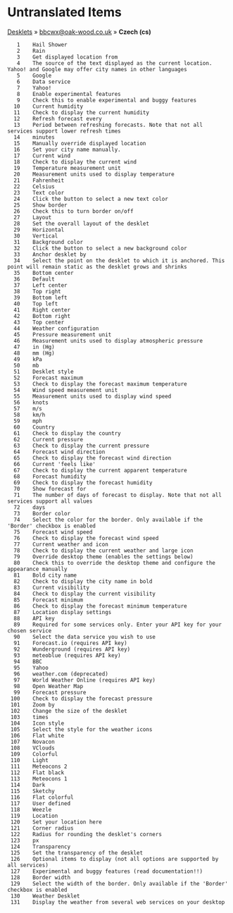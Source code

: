 # Untranslated Items
[Desklets](../../../README.md) &#187; [bbcwx@oak-wood.co.uk](../README.md) &#187; **Czech (cs)**

       1	Hail Shower
       2	Rain
       3	Get displayed location from
       4	The source of the text displayed as the current location. Yahoo! and Google may offer city names in other languages
       5	Google
       6	Data service
       7	Yahoo!
       8	Enable experimental features
       9	Check this to enable experimental and buggy features
      10	Current humidity
      11	Check to display the current humidity
      12	Refresh forecast every
      13	Period between refreshing forecasts. Note that not all services support lower refresh times
      14	minutes
      15	Manually override displayed location
      16	Set your city name manually.
      17	Current wind
      18	Check to display the current wind
      19	Temperature measurement unit
      20	Measurement units used to display temperature
      21	Fahrenheit
      22	Celsius
      23	Text color
      24	Click the button to select a new text color
      25	Show border
      26	Check this to turn border on/off
      27	Layout
      28	Set the overall layout of the desklet
      29	Horizontal
      30	Vertical
      31	Background color
      32	Click the button to select a new background color
      33	Anchor desklet by
      34	Select the point on the desklet to which it is anchored. This point will remain static as the desklet grows and shrinks
      35	Bottom center
      36	Default
      37	Left center
      38	Top right
      39	Bottom left
      40	Top left
      41	Right center
      42	Bottom right
      43	Top center
      44	Weather configuration
      45	Pressure measurement unit
      46	Measurement units used to display atmospheric pressure
      47	in (Hg)
      48	mm (Hg)
      49	kPa
      50	mb
      51	Desklet style
      52	Forecast maximum
      53	Check to display the forecast maximum temperature
      54	Wind speed measurement unit
      55	Measurement units used to display wind speed
      56	knots
      57	m/s
      58	km/h
      59	mph
      60	Country
      61	Check to display the country
      62	Current pressure
      63	Check to display the current pressure
      64	Forecast wind direction
      65	Check to display the forecast wind direction
      66	Current 'feels like'
      67	Check to display the current apparent temperature
      68	Forecast humidity
      69	Check to display the forecast humidity
      70	Show forecast for
      71	The number of days of forecast to display. Note that not all services support all values
      72	days
      73	Border color
      74	Select the color for the border. Only available if the 'Border' checkbox is enabled
      75	Forecast wind speed
      76	Check to display the forecast wind speed
      77	Current weather and icon
      78	Check to display the current weather and large icon
      79	Override desktop theme (enables the settings below)
      80	Check this to override the desktop theme and configure the appearance manually
      81	Bold city name
      82	Check to display the city name in bold
      83	Current visibility
      84	Check to display the current visibility
      85	Forecast minimum
      86	Check to display the forecast minimum temperature
      87	Location display settings
      88	API key
      89	Required for some services only. Enter your API key for your chosen service
      90	Select the data service you wish to use
      91	Forecast.io (requires API key)
      92	Wunderground (requires API key)
      93	meteoblue (requires API key)
      94	BBC
      95	Yahoo
      96	weather.com (deprecated)
      97	World Weather Online (requires API key)
      98	Open Weather Map
      99	Forecast pressure
     100	Check to display the forecast pressure
     101	Zoom by
     102	Change the size of the desklet
     103	times
     104	Icon style
     105	Select the style for the weather icons
     106	Flat white
     107	Novacon
     108	VClouds
     109	Colorful
     110	Light
     111	Meteocons 2
     112	Flat black
     113	Meteocons 1
     114	Dark
     115	Sketchy
     116	Flat colorful
     117	User defined
     118	Weezle
     119	Location
     120	Set your location here
     121	Corner radius
     122	Radius for rounding the desklet's corners
     123	px
     124	Transparency
     125	Set the transparency of the desklet
     126	Optional items to display (not all options are supported by all services)
     127	Experimental and buggy features (read documentation!!)
     128	Border width
     129	Select the width of the border. Only available if the 'Border' checkbox is enabled
     130	Weather Desklet
     131	Display the weather from several web services on your desktop
